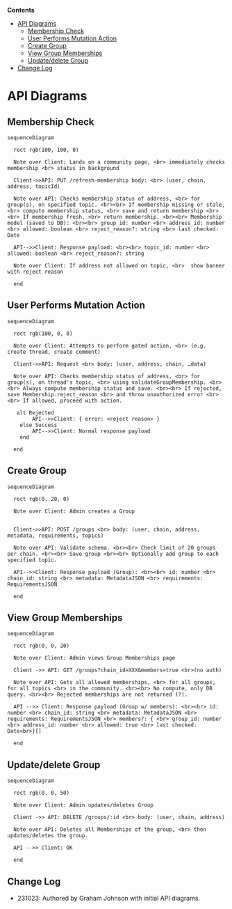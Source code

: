 **Contents**

- [API Diagrams](#api-diagrams)
  * [Membership Check](#membership-check)
  * [User Performs Mutation Action](#user-performs-mutation-action)
  * [Create Group](#create-group)
  * [View Group Memberships](#view-group-memberships)
  * [Update/delete Group](#update-delete-group)
- [Change Log](#change-log)

# API Diagrams

## Membership Check

```mermaid
sequenceDiagram

  rect rgb(100, 100, 0)

  Note over Client: Lands on a community page, <br> immediately checks membership <br> status in background

  Client->>API: PUT /refresh-membership body: <br> (user, chain, address, topicId)

  Note over API: Checks membership status of address, <br> for group(s), on specified topic. <br><br> If membership missing or stale, <br> compute membership status, <br> save and return membership <br><br> If membership fresh, <br> return membership. <br><br> Membership model (saved to DB): <br><br> group_id: number <br> address_id: number <br> allowed: boolean <br> reject_reason?: string <br> last checked: Date

  API-->>Client: Response payload: <br><br> topic_id: number <br> allowed: boolean <br> reject_reason?: string

  Note over Client: If address not allowed on topic, <br>  show banner with reject reason

  end
```

## User Performs Mutation Action

```mermaid
sequenceDiagram

  rect rgb(100, 0, 0)

  Note over Client: Attempts to perform gated action, <br> (e.g. create thread, create comment)

  Client->>API: Request <br> body: (user, address, chain, …data)

  Note over API: Checks membership status of address, <br> for group(s), on thread's topic, <br> using validateGroupMembership. <br><br> Always compute membership status and save. <br><br> If rejected, save Membership.reject_reason <br> and throw unauthorized error <br><br> If allowed, proceed with action.

   alt Rejected
        API-->>Client: { error: <reject reason> }
    else Success
        API-->>Client: Normal response payload
    end

  end
```

## Create Group

```mermaid
sequenceDiagram

  rect rgb(0, 20, 0)

  Note over Client: Admin creates a Group


  Client->>API: POST /groups <br> body: (user, chain, address, metadata, requirements, topics)

  Note over API: Validate schema. <br><br> Check limit of 20 groups per chain. <br><br> Save group <br><br> Optionally add group to each specified topic.

  API-->>Client: Response payload (Group): <br><br> id: number <br> chain_id: string <br> metadata: MetadataJSON <br> requirements: RequirementsJSON

  end
```

## View Group Memberships

```mermaid
sequenceDiagram

  rect rgb(0, 0, 20)

  Note over Client: Admin views Group Memberships page

  Client ->> API: GET /groups?chain_id=XXX&members=true <br>(no auth)

  Note over API: Gets all allowed memberships, <br> for all groups, for all topics <br> in the community. <br><br> No compute, only DB query. <br><br> Rejected memberships are not returned (?).

  API -->> Client: Response payload (Group w/ members): <br><br> id: number <br> chain_id: string <br> metadata: MetadataJSON <br> requirements: RequirementsJSON <br> members?: { <br> group_id: number <br> address_id: number <br> allowed: true <br> last checked: Date<br>}[]

  end
```

## Update/delete Group

```mermaid
sequenceDiagram

  rect rgb(0, 0, 50)

  Note over Client: Admin updates/deletes Group

  Client ->> API: DELETE /groups/:id <br> body: (user, chain, address)

  Note over API: Deletes all Memberships of the group, <br> then updates/deletes the group.

  API -->> Client: OK

  end
```

## Change Log

- 231023: Authored by Graham Johnson with initial API diagrams.
